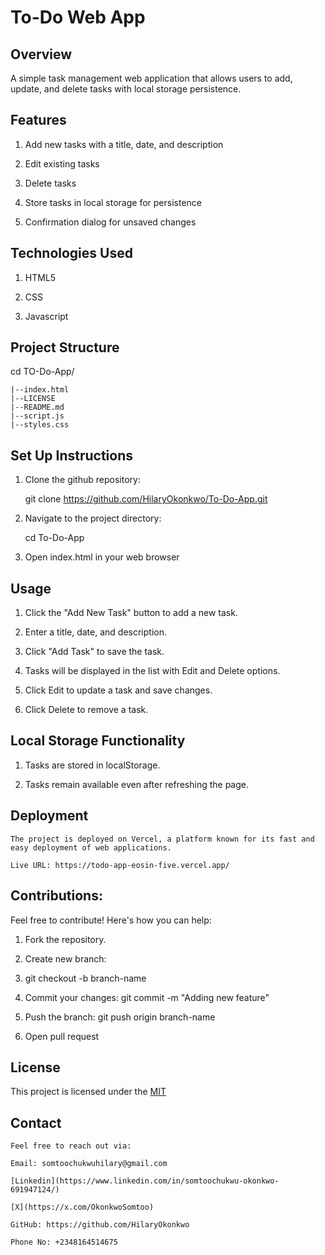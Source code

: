 # To-Do Web App

## Overview

  A simple task management web application that allows users to add, update, and delete tasks with local storage persistence.

## Features

 1. Add new tasks with a title, date, and description

 2. Edit existing tasks

 3. Delete tasks

 4. Store tasks in local storage for persistence

 5. Confirmation dialog for unsaved changes

## Technologies Used

 1. HTML5
 
 2. CSS

 3. Javascript

## Project Structure
 
   cd TO-Do-App/
   
    |--index.html
    |--LICENSE
    |--README.md
    |--script.js
    |--styles.css

## Set Up Instructions

 1. Clone the github repository:

    git clone https://github.com/HilaryOkonkwo/To-Do-App.git

 2. Navigate to the project directory:

    cd To-Do-App

 3. Open index.html in your web browser

 ## Usage
  1. Click the "Add New Task" button to add a new task.

  2. Enter a title, date, and description.

  3. Click "Add Task" to save the task.

  4. Tasks will be displayed in the list with Edit and Delete options.

  5. Click Edit to update a task and save changes.

  6. Click Delete to remove a task.

## Local Storage Functionality

  1. Tasks are stored in localStorage.

  2. Tasks remain available even after refreshing the page.

## Deployment
    The project is deployed on Vercel, a platform known for its fast and easy deployment of web applications.

    Live URL: https://todo-app-eosin-five.vercel.app/

## Contributions:
   Feel free to contribute! Here's how you can help:

  1. Fork the repository.

  2. Create new branch:

  3. git checkout -b branch-name

  4. Commit your changes: git commit -m "Adding new feature"

  5. Push the branch: git push origin branch-name

  6. Open pull request

## License

This project is licensed under the [MIT](https://github.com/HilaryOkonkwo/To-Do-App/blob/main/LICENSE)

## Contact

    Feel free to reach out via:

    Email: somtoochukwuhilary@gmail.com

    [Linkedin](https://www.linkedin.com/in/somtoochukwu-okonkwo-691947124/)

    [X](https://x.com/OkonkwoSomtoo)

    GitHub: https://github.com/HilaryOkonkwo

    Phone No: +2348164514675